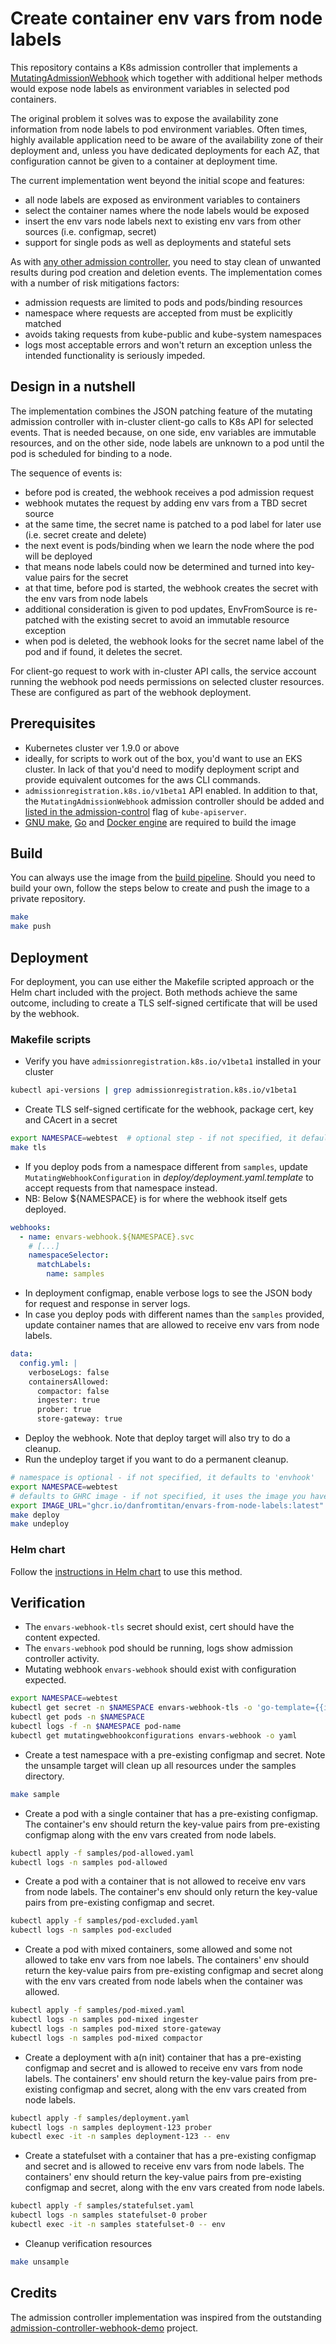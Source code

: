 # Create container env vars from node labels

This repository contains a K8s admission controller that implements a [MutatingAdmissionWebhook](https://kubernetes.io/docs/reference/access-authn-authz/admission-controllers/#mutatingadmissionwebhook) 
which together with additional helper methods would expose node labels as environment variables in selected pod containers.

The original problem it solves was to expose the availability zone information from node labels to pod environment 
variables. Often times, highly available application need to be aware of the availability zone of their deployment and, 
unless you have dedicated deployments for each AZ, that configuration cannot be given to a container at deployment time.

The current implementation went beyond the initial scope and features:

- all node labels are exposed as environment variables to containers
- select the container names where the node labels would be exposed
- insert the env vars node labels next to existing env vars from other sources (i.e. configmap, secret)
- support for single pods as well as deployments and stateful sets

As with [any other admission controller](https://kubernetes.io/docs/reference/access-authn-authz/extensible-admission-controllers/#side-effects), 
you need to stay clean of unwanted results during pod creation and deletion events. The implementation comes with a 
number of risk mitigations factors:

- admission requests are limited to pods and pods/binding resources
- namespace where requests are accepted from must be explicitly matched
- avoids taking requests from kube-public and kube-system namespaces
- logs most acceptable errors and won't return an exception unless the intended functionality is seriously impeded.


## Design in a nutshell

The implementation combines the JSON patching feature of the mutating admission controller with in-cluster client-go calls 
to K8s API for selected events. That is needed because, on one side, env variables are immutable resources, and on the 
other side, node labels are unknown to a pod until the pod is scheduled for binding to a node.

The sequence of events is:

- before pod is created, the webhook receives a pod admission request
- webhook mutates the request by adding env vars from a TBD secret source
- at the same time, the secret name is patched to a pod label for later use (i.e. secret create and delete)
- the next event is pods/binding when we learn the node where the pod will be deployed
- that means node labels could now be determined and turned into key-value pairs for the secret
- at that time, before pod is started, the webhook creates the secret with the env vars from node labels
- additional consideration is given to pod updates, EnvFromSource is re-patched with the existing secret to avoid an immutable resource exception
- when pod is deleted, the webhook looks for the secret name label of the pod and if found, it deletes the secret.

For client-go request to work with in-cluster API calls, the service account running the webhook pod needs permissions 
on selected cluster resources. These are configured as part of the webhook deployment.  


## Prerequisites

- Kubernetes cluster ver 1.9.0 or above
- ideally, for scripts to work out of the box, you'd want to use an EKS cluster. In lack of that you'd need to modify 
  deployment script and provide equivalent outcomes for the aws CLI commands.
- `admissionregistration.k8s.io/v1beta1` API enabled. In addition to that, the `MutatingAdmissionWebhook` admission controller 
  should be added and [listed in the admission-control](https://docs.aws.amazon.com/eks/latest/userguide/platform-versions.html) 
  flag of `kube-apiserver`.
- [GNU make](https://www.gnu.org/software/make/), [Go](https://golang.org) and [Docker engine](https://docs.docker.com/engine/install/) 
  are required to build the image


## Build

You can always use the image from the [build pipeline](https://github.com/danfromtitan/envars-from-node-labels/pkgs/container/envars-from-node-labels). 
Should you need to build your own, follow the steps below to create and push the image to a private repository.

```bash
make
make push
```


## Deployment

For deployment, you can use either the Makefile scripted approach or the Helm chart included with the project. 
Both methods achieve the same outcome, including to create a TLS self-signed certificate that will be used by the webhook.

### Makefile scripts

- Verify you have `admissionregistration.k8s.io/v1beta1` installed in your cluster

```bash
kubectl api-versions | grep admissionregistration.k8s.io/v1beta1
```

- Create TLS self-signed certificate for the webhook, package cert, key and CAcert in a secret

```bash
export NAMESPACE=webtest  # optional step - if not specified, it defaults to 'envhook'
make tls
```

- If you deploy pods from a namespace different from `samples`, update `MutatingWebhookConfiguration` in 
_deploy/deployment.yaml.template_ to accept requests from that namespace instead.
- NB: Below ${NAMESPACE} is for where the webhook itself gets deployed.

```yaml
webhooks:
  - name: envars-webhook.${NAMESPACE}.svc
    # [...]
    namespaceSelector:
      matchLabels:
        name: samples
```

- In deployment configmap, enable verbose logs to see the JSON body for request and response in server logs. 
- In case you deploy pods with different names than the `samples` provided, update container names that are allowed to 
  receive env vars from node labels.

```yaml
data:
  config.yml: |
    verboseLogs: false
    containersAllowed:
      compactor: false
      ingester: true
      prober: true
      store-gateway: true
```

- Deploy the webhook. Note that deploy target will also try to do a cleanup.
- Run the undeploy target if you want to do a permanent cleanup.

```bash
# namespace is optional - if not specified, it defaults to 'envhook'
export NAMESPACE=webtest
# defaults to GHRC image - if not specified, it uses the image you have build and published to your private AWS repository
export IMAGE_URL="ghcr.io/danfromtitan/envars-from-node-labels:latest"
make deploy
make undeploy
```


### Helm chart

Follow the [instructions in Helm chart](charts/envars-webhook/README.md) to use this method. 


## Verification

- The `envars-webhook-tls` secret should exist, cert should have the content expected.
- The `envars-webhook` pod should be running, logs show admission controller activity.
- Mutating webhook `envars-webhook` should exist with configuration expected.

```bash
export NAMESPACE=webtest
kubectl get secret -n $NAMESPACE envars-webhook-tls -o 'go-template={{index .data "tls.crt"}}' | base64 -d | openssl x509 -text -noout
kubectl get pods -n $NAMESPACE
kubectl logs -f -n $NAMESPACE pod-name
kubectl get mutatingwebhookconfigurations envars-webhook -o yaml
```

- Create a test namespace with a pre-existing configmap and secret. Note the unsample target will clean up all resources 
  under the samples directory. 

```bash
make sample
```

- Create a pod with a single container that has a pre-existing configmap. The container's env should return the key-value 
  pairs from pre-existing configmap along with the env vars created from node labels.

```bash
kubectl apply -f samples/pod-allowed.yaml
kubectl logs -n samples pod-allowed
```

- Create a pod with a container that is not allowed to receive env vars from node labels. The container's env should only
  return the key-value pairs from pre-existing configmap and secret.

```bash
kubectl apply -f samples/pod-excluded.yaml
kubectl logs -n samples pod-excluded
```

- Create a pod with mixed containers, some allowed and some not allowed to take env vars from noe labels. The containers' 
  env should return the key-value pairs from pre-existing configmap and secret along with the env vars created from node 
  labels when the container was allowed.

```bash
kubectl apply -f samples/pod-mixed.yaml
kubectl logs -n samples pod-mixed ingester
kubectl logs -n samples pod-mixed store-gateway
kubectl logs -n samples pod-mixed compactor
```

- Create a deployment with a(n init) container that has a pre-existing configmap and secret and is allowed to receive 
  env vars from node labels. The containers' env should return the key-value pairs from pre-existing configmap and secret, 
  along with the env vars created from node labels.

```bash
kubectl apply -f samples/deployment.yaml
kubectl logs -n samples deployment-123 prober
kubectl exec -it -n samples deployment-123 -- env
```

- Create a statefulset with a container that has a pre-existing configmap and secret and is allowed to receive env vars
  from node labels. The containers' env should return the key-value pairs from pre-existing configmap and secret, along
  with the env vars created from node labels.

```bash
kubectl apply -f samples/statefulset.yaml
kubectl logs -n samples statefulset-0 prober
kubectl exec -it -n samples statefulset-0 -- env
```

- Cleanup verification resources

```bash
make unsample
```


## Credits

The admission controller implementation was inspired from the outstanding 
[admission-controller-webhook-demo](https://github.com/stackrox/admission-controller-webhook-demo) project.
